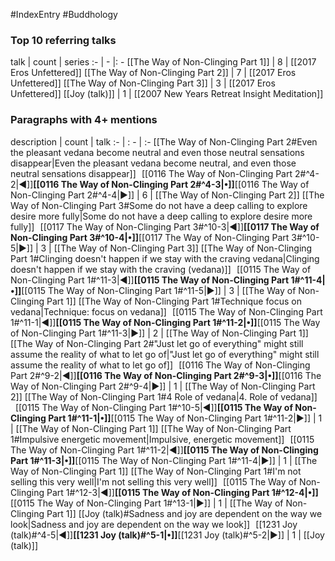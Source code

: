 #IndexEntry #Buddhology

### Top 10 referring talks
talk | count | series
:- | - |: -
[[The Way of Non-Clinging Part 1]] | 8 | [[2017 Eros Unfettered]]
[[The Way of Non-Clinging Part 2]] | 7 | [[2017 Eros Unfettered]]
[[The Way of Non-Clinging Part 3]] | 3 | [[2017 Eros Unfettered]]
[[Joy (talk)]] | 1 | [[2007 New Years Retreat Insight Meditation]]

### Paragraphs with 4+ mentions
description | count | talk
:- | : - | :-
[[The Way of Non-Clinging Part 2#Even the pleasant vedana become neutral and even those neutral sensations disappear\|Even the pleasant vedana become neutral, and even those neutral sensations disappear]] &nbsp;&nbsp;[[0116 The Way of Non-Clinging Part 2#^4-2\|◀]]**[[0116 The Way of Non-Clinging Part 2#^4-3\|•]]**[[0116 The Way of Non-Clinging Part 2#^4-4\|▶]] | 6 | [[The Way of Non-Clinging Part 2]]
[[The Way of Non-Clinging Part 3#Some do not have a deep calling to explore desire more fully\|Some do not have a deep calling to explore desire more fully]] &nbsp;&nbsp;[[0117 The Way of Non-Clinging Part 3#^10-3\|◀]]**[[0117 The Way of Non-Clinging Part 3#^10-4\|•]]**[[0117 The Way of Non-Clinging Part 3#^10-5\|▶]] | 3 | [[The Way of Non-Clinging Part 3]]
[[The Way of Non-Clinging Part 1#Clinging doesn't happen if we stay with the craving vedana\|Clinging doesn't happen if we stay with the craving (vedana)]] &nbsp;&nbsp;[[0115 The Way of Non-Clinging Part 1#^11-3\|◀]]**[[0115 The Way of Non-Clinging Part 1#^11-4\|•]]**[[0115 The Way of Non-Clinging Part 1#^11-5\|▶]] | 3 | [[The Way of Non-Clinging Part 1]]
[[The Way of Non-Clinging Part 1#Technique focus on vedana\|Technique: focus on vedana]] &nbsp;&nbsp;[[0115 The Way of Non-Clinging Part 1#^11-1\|◀]]**[[0115 The Way of Non-Clinging Part 1#^11-2\|•]]**[[0115 The Way of Non-Clinging Part 1#^11-3\|▶]] | 2 | [[The Way of Non-Clinging Part 1]]
[[The Way of Non-Clinging Part 2#"Just let go of everything" might still assume the reality of what to let go of\|"Just let go of everything" might still assume the reality of what to let go of]] &nbsp;&nbsp;[[0116 The Way of Non-Clinging Part 2#^9-2\|◀]]**[[0116 The Way of Non-Clinging Part 2#^9-3\|•]]**[[0116 The Way of Non-Clinging Part 2#^9-4\|▶]] | 1 | [[The Way of Non-Clinging Part 2]]
[[The Way of Non-Clinging Part 1#4 Role of vedana\|4. Role of vedana]] &nbsp;&nbsp;[[0115 The Way of Non-Clinging Part 1#^10-5\|◀]]**[[0115 The Way of Non-Clinging Part 1#^11-1\|•]]**[[0115 The Way of Non-Clinging Part 1#^11-2\|▶]] | 1 | [[The Way of Non-Clinging Part 1]]
[[The Way of Non-Clinging Part 1#Impulsive energetic movement\|Impulsive, energetic movement]] &nbsp;&nbsp;[[0115 The Way of Non-Clinging Part 1#^11-2\|◀]]**[[0115 The Way of Non-Clinging Part 1#^11-3\|•]]**[[0115 The Way of Non-Clinging Part 1#^11-4\|▶]] | 1 | [[The Way of Non-Clinging Part 1]]
[[The Way of Non-Clinging Part 1#I'm not selling this very well\|I'm not selling this very well]] &nbsp;&nbsp;[[0115 The Way of Non-Clinging Part 1#^12-3\|◀]]**[[0115 The Way of Non-Clinging Part 1#^12-4\|•]]**[[0115 The Way of Non-Clinging Part 1#^13-1\|▶]] | 1 | [[The Way of Non-Clinging Part 1]]
[[Joy (talk)#Sadness and joy are dependent on the way we look\|Sadness and joy are dependent on the way we look]] &nbsp;&nbsp;[[1231 Joy (talk)#^4-5\|◀]]**[[1231 Joy (talk)#^5-1\|•]]**[[1231 Joy (talk)#^5-2\|▶]] | 1 | [[Joy (talk)]]

